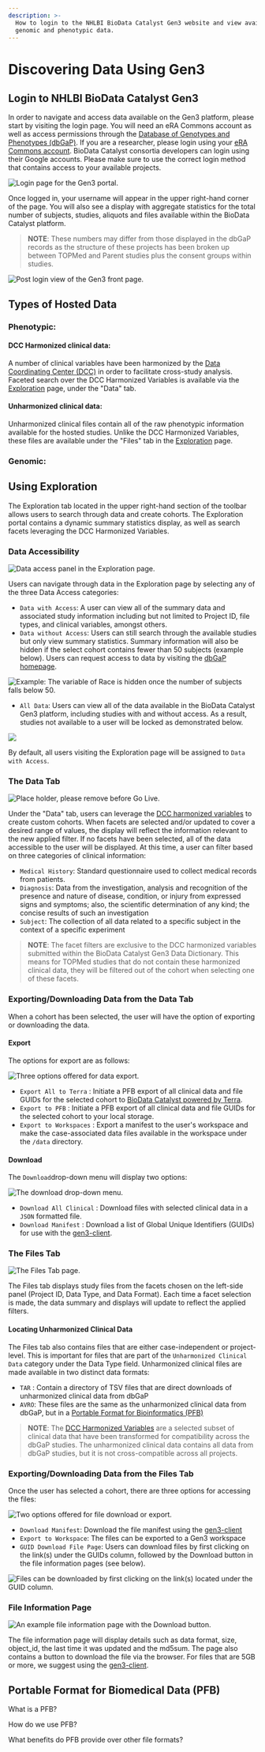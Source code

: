 ```yaml
---
description: >-
  How to login to the NHLBI BioData Catalyst Gen3 website and view available
  genomic and phenotypic data.
---
```


# Discovering Data Using Gen3

## Login to NHLBI BioData Catalyst Gen3

In order to navigate and access data available on the Gen3 platform, please start by visiting the login page. You will need an eRA Commons account as well as access permissions through the [Database of Genotypes and Phenotypes \(dbGaP\)](https://www.ncbi.nlm.nih.gov/gap/). If you are a researcher, please login using your [eRA Commons account](https://public.era.nih.gov/commons/public/login.do). BioData Catalyst consortia developers can login using their Google accounts.  Please make sure to use the correct login method that contains access to your available projects.

![Login page for the Gen3 portal.](../.gitbook/assets/image%20%2814%29.png)

Once logged in, your username will appear in the upper right-hand corner of the page. You will also see a display with aggregate statistics for the total number of subjects, studies, aliquots and files  available within the BioData Catalyst platform. 

> **NOTE**: These numbers may differ from those displayed in the dbGaP records as the structure of these projects has been broken up between TOPMed and Parent studies plus the consent groups within studies.

![Post login view of the Gen3 front page.](../.gitbook/assets/screenshot_2020-01-17-https-gen3-datastage-io.png)

## Types of Hosted Data

### Phenotypic: 

#### DCC Harmonized clinical data: 

A number of clinical variables have been harmonized by the [Data Coordinating Center \(DCC\)](https://www.nhlbiwgs.org/group/dcc) in order to facilitate cross-study analysis. Faceted search over the DCC Harmonized Variables is available via the [Exploration](https://gen3.datastage.io/explorer) page, under the "Data" tab.

#### Unharmonized clinical data: 

Unharmonized clinical files contain all of the raw phenotypic information available for the hosted studies. Unlike the DCC Harmonized Variables, these files are available under the "Files" tab in the [Exploration](https://gen3.datastage.io/explorer) page. 

### Genomic:

## Using Exploration

The Exploration tab located in the upper right-hand section of the toolbar allows users to search through data and create cohorts. The Exploration portal contains a dynamic summary statistics display, as well as search facets leveraging the DCC Harmonized Variables.

### Data Accessibility

![Data access panel in the Exploration page. ](../.gitbook/assets/image%20%2813%29.png)

Users can navigate through data in the Exploration page by selecting any of the three Data Access categories: 

* `Data with Access`: A user can view all of the summary data and associated study information including but not limited to Project ID, file types, and clinical variables, amongst others.
* `Data without Access`: Users can still search through the available studies but only view summary statistics. Summary information will also be hidden if the select cohort contains fewer than 50 subjects \(example below\). Users can request access to data by visiting the [dbGaP homepage](https://dbgap.ncbi.nlm.nih.gov/). 

![Example: The variable of Race is hidden once the number of subjects falls below 50.](../.gitbook/assets/image%20%2818%29.png)

* `All Data`: Users can view all of the data available in the BioData Catalyst Gen3 platform, including studies with and without access. As a result, studies not available to a user will be locked as demonstrated below.

![](https://blobscdn.gitbook.com/v0/b/gitbook-28427.appspot.com/o/assets%2F-LwOmaDlbanAQ-7fhd89%2F-Lyjh7yZAx0phhN3j_yk%2F-LyjiMBhmdrRF1BFFoZe%2Fimage.png?alt=media&token=c09ee728-403c-407a-9991-0ba9078fe614)

By default, all users visiting the Exploration page will be assigned to `Data with Access`.

### The Data Tab

![Place holder, please remove before Go Live.](../.gitbook/assets/image%20%2810%29.png)

Under the "Data" tab, users can leverage the [DCC harmonized variables](https://chs-nhlbi.org/sites/chs-nhlbi.org/files/page/Stilp_topmed_pheno_harmonization_ccc_portland_2017-03-11.pdf) to create custom cohorts. When facets are selected and/or updated to cover a desired range of values, the display will reflect the information relevant to the new applied filter. If no facets have been selected, all of the data accessible to the user will be displayed. At this time, a user can filter based on three categories of clinical information:

* `Medical History`: Standard questionnaire used to collect medical records from patients.
* `Diagnosis`: Data from the investigation, analysis and recognition of the presence and nature of disease, condition, or injury from expressed signs and symptoms; also, the scientific determination of any kind; the concise results of such an investigation
* `Subject`: The collection of all data related to a specific subject in the context of a specific experiment 

> **NOTE**: The facet filters are exclusive to the DCC harmonized variables submitted within the BioData Catalyst Gen3 Data Dictionary. This means for TOPMed studies that do not contain these harmonized clinical data, they will be filtered out of the cohort when selecting one of these facets.

### Exporting/Downloading Data from the Data Tab

When a cohort has been selected, the user will have the option of exporting or downloading the data.

#### Export

The options for export are as follows:

![Three options offered for data export.](../.gitbook/assets/image%20%282%29.png)

* `Export All to Terra` :  Initiate a PFB export of all clinical data and file GUIDs for the selected cohort to [BioData Catalyst powered by Terra](https://datastage.terra.bio/).
* `Export to PFB` : Initiate a PFB export of all clinical data and file GUIDs for the selected cohort to your local storage.
* `Export to Workspaces` : Export a manifest to the user's workspace and make the case-associated data files available in the workspace under the `/data` directory.

#### Download

The `Download`drop-down menu will display two options:

![The download drop-down menu.](../.gitbook/assets/image%20%281%29.png)

* `Download All Clinical` : Download files with selected clinical data in a `JSON` formatted file.
* `Download Manifest` : Download a list of Global Unique Identifiers \(GUIDs\) for use with the [gen3-client](https://gen3.org/resources/user/gen3-client/).

### The Files Tab

![The Files Tab page.](../.gitbook/assets/image%20%285%29.png)

The Files tab displays study files from the facets chosen on the left-side panel \(Project ID, Data Type, and Data Format\). Each time a facet selection is made, the data summary and displays will update to reflect the applied filters.

#### Locating Unharmonized Clinical Data

The Files tab also contains files that are either case-independent or project-level. This is important for files that are part of the `Unharmonized Clinical Data` category under the Data Type field. Unharmonized clinical files are made available in two distinct data formats: 

* `TAR` : Contain a directory of TSV files that are direct downloads of unharmonized clinical data from dbGaP
* `AVRO`: These files are the same as the unharmonized clinical data from dbGaP, but in a [Portable Format for Bioinformatics \(PFB\)](https://github.com/uc-cdis/pypfb)

> **NOTE**: The [DCC Harmonized Variables](https://www.nhlbiwgs.org/sites/default/files/pheno_harmonization_guidelines.pdf) are a selected subset of clinical data that have been transformed for compatibility across the dbGaP studies. The unharmonized clinical data contains all data from dbGaP studies, but it is not cross-compatible across all projects.

### Exporting/Downloading Data from the Files Tab

Once the user has selected a cohort, there are three options for accessing the files: 

![Two options offered for file download or export. ](../.gitbook/assets/image%20%284%29.png)

* `Download Manifest`: Download the file manifest using the [gen3-client](https://gen3.org/resources/user/gen3-client/) 
* `Export to Workspace`: The files can be exported to a Gen3 workspace
* `GUID Download File Page`:  Users can download files by first clicking on the link\(s\) under the GUIDs column, followed by the Download button in the file information pages \(see below\).

![Files can be downloaded by first clicking on the link\(s\) located under the GUID column.](../.gitbook/assets/image%20%2817%29.png)

### File Information Page

![An example file information page with the Download button. ](../.gitbook/assets/image%20%287%29.png)

The file information page will display  details such as data format, size, object\_id, the last time it was updated and the md5sum. The page also contains a button to download the  file via the browser. For files that are 5GB or more, we suggest using the [gen3-client](https://gen3.org/resources/user/gen3-client/).



## Portable Format for Biomedical Data \(PFB\)

What is a PFB?

How do we use PFB?

What benefits do PFB provide over other file formats?




